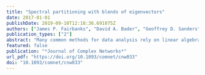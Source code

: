 ```yaml
---
title: "Spectral partitioning with blends of eigenvectors"
date: 2017-01-01
publishDate: 2019-09-10T12:18:36.691075Z
authors: ["James P. Fairbanks", "David A. Bader", "Geoffrey D. Sanders"]
publication_types: ["2"]
abstract: "Many common methods for data analysis rely on linear algebra. We provide new results connecting data analysis error to numerical accuracy in the context of spectral graph partitioning. We provide pointwise convergence guarantees so that spectral blends (linear combinations of eigenvectors) can be employed to solve data analysis problems with confidence in their accuracy. We apply this theory to an accessible model problem, the ring of cliques, by deriving the relevant eigenpairs and finding necessary and sufficient solver tolerances. Analysis of the ring of cliques provides an upper bound on eigensolver tolerances for graph partitioning problems. These results bridge the gap between linear algebra based data analysis methods and the convergence theory of iterative approximation methods. These results explain how the combinatorial structure of a problem can be recovered much faster than numerically accurate solutions to the associated linear algebra problem."
featured: false
publication: "*Journal of Complex Networks*"
url_pdf: "https://doi.org/10.1093/comnet/cnw033"
doi: "10.1093/comnet/cnw033"
---
```


